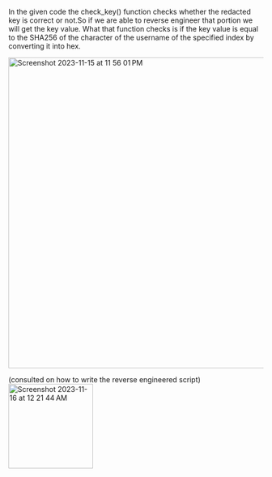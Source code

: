 In the given code the check_key() function checks whether the redacted key is correct or not.So if we are able to reverse engineer that portion we will get the key value. What that function checks is if the key value is equal to the SHA256 of the character of the username of the specified index by converting it into hex.


<img width="614" alt="Screenshot 2023-11-15 at 11 56 01 PM" src="https://github.com/nsjss1207/Crypto/assets/107710230/2eecab70-da15-4a6d-91d4-b5d5aa4fe522">

(consulted on how to write the reverse engineered script)
<img width="167" alt="Screenshot 2023-11-16 at 12 21 44 AM" src="https://github.com/nsjss1207/Crypto/assets/107710230/cce2df5f-d45f-46bb-8bd7-a83dd0690ba4">
